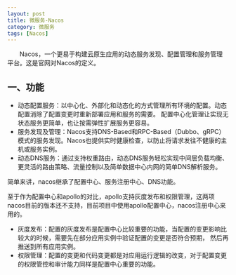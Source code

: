 ```yaml
---
layout: post
title: 微服务-Nacos
category: 微服务
tags: [Nacos]
---
```


&ensp;&ensp;&ensp;&ensp;Nacos，一个更易于构建云原生应用的动态服务发现、配置管理和服务管理平台。这是官网对Nacos的定义。

## 一、功能

- 动态配置服务：以中心化、外部化和动态化的方式管理所有环境的配置。动态配置消除了配置变更时重新部署应用和服务的需要。
配置中心化管理让实现无状态服务更简单，也让按需弹性扩展服务更容易。
- 服务发现及管理：Nacos支持DNS-Based和RPC-Based（Dubbo、gRPC）模式的服务发现。Nacos也提供实时健康检查，以防止将请求发往不健康的主机或服务实例。
- 动态DNS服务：通过支持权重路由，动态DNS服务轻松实现中间层负载均衡、更灵活的路由策略、流量控制以及简单数据中心内网的简单DNS解析服务。

简单来讲，nacos继承了配置中心、服务注册中心、DNS功能。

至于作为配置中心和apollo的对比，apollo支持灰度发布和权限管理，这两项nacos目前的版本还不支持，目前项目中使用apollo配置中心，nacos注册中心来用的。

- 灰度发布：配置的灰度发布是配置中心比较重要的功能，当配置的变更影响比较大的时候，需要先在部分应用实例中验证配置的变更是否符合预期，
然后再推送到所有应用实例。
- 权限管理：配置的变更和代码变更都是对应用运行逻辑的改变，对于配置变更的权限管控和审计能力同样是配置中心重要的功能。